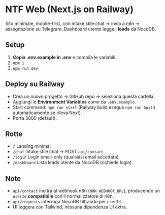 # NTF Web (Next.js on Railway)

Sito minimale, mobile-first, con intake stile chat → invio a n8n → assegnazione su Telegram. Dashboard utente legge i **leads** da NocoDB.

## Setup

1. **Copia .env.example in .env** e compila le variabili.
2. `npm i`
3. `npm run dev`

## Deploy su Railway

- Crea un nuovo progetto → GitHub repo → seleziona questa cartella.
- Aggiungi le **Environment Variables** come da `.env.example`.
- Start command: `npm run start` (Railway build esegue `npm run build` automaticamente se rileva Next).
- Porta 3000 (default).

## Rotte

- `/` Landing minimal
- `/chat` Intake stile chat → POST `api/contact`
- `/login` Login email-only (qualsiasi email accettata)
- `/dashboard` Lista leads utente da NocoDB (richiede login)

## Note

- `api/contact` inoltra al webhook n8n (`N8N_WEBHOOK_URL`), producendo un `userId` **compatibile** con il normalizzatore di n8n.
- `api/requests` interroga NocoDB filtrando per `userId`.
- UI leggera con Tailwind, nessuna dipendenza UI extra.
